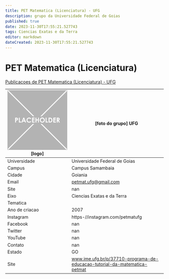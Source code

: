 ```yaml
---
title: PET Matematica (Licenciatura) - UFG
description: grupo da Universidade Federal de Goias
published: true
date: 2023-11-30T17:55:21.527743
tags: Ciencias Exatas e da Terra
editor: markdown
dateCreated: 2023-11-30T17:55:21.527743
---
```


# PET Matematica (Licenciatura)

[Publicacoes de PET Matematica (Licenciatura) - UFG](/atividade/288PETMatematicaLicenciaturaUFG/feed.md)

| ![placeholder.png](/placeholder.png) [logo] | [foto do grupo] UFG         |
| ------------------------------------------- | ------------------------------------------------- |
| Universidade                                | Universidade Federal de Goias      |
| Campus                                      | Campus Samambaia            |
| Cidade                                      | Goiania             |
| Email                                       | petmat.ufg@gmail.com             |
| Site                                        | nan              |
| Eixo                                        | Ciencias Exatas e da Terra              |
| Tematica                                    |           |
| Ano de criacao                              | 2007        |
| Instagram                                   | https-//instagram.com/petmatufg         |
| Facebook                                    | nan          |
| Twitter                                     | nan           |
| YouTube                                     | nan           |
| Contato                                     | nan         |
| Estado                                      |  GO            |
| Site                                        | www.ime.ufg.br/p/37710-programa-de-educacao-tutorial-da-matematica-petmat |
